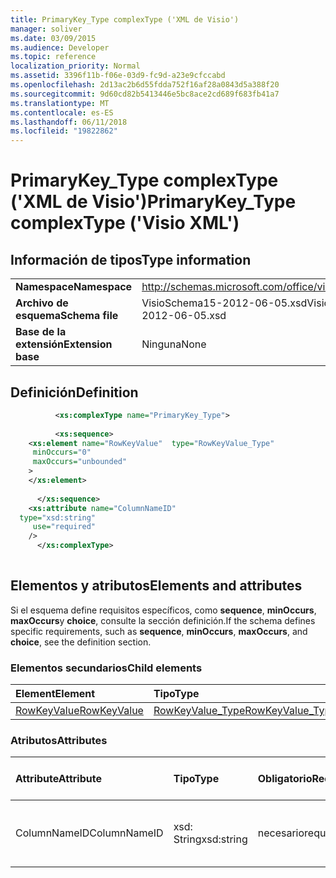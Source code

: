 ```yaml
---
title: PrimaryKey_Type complexType ('XML de Visio')
manager: soliver
ms.date: 03/09/2015
ms.audience: Developer
ms.topic: reference
localization_priority: Normal
ms.assetid: 3396f11b-f06e-03d9-fc9d-a23e9cfccabd
ms.openlocfilehash: 2d13ac2b6d55fdda752f16af28a0843d5a388f20
ms.sourcegitcommit: 9d60cd82b5413446e5bc8ace2cd689f683fb41a7
ms.translationtype: MT
ms.contentlocale: es-ES
ms.lasthandoff: 06/11/2018
ms.locfileid: "19822862"
---
```

# <a name="primarykeytype-complextype-visio-xml"></a><span data-ttu-id="929c2-102">PrimaryKey_Type complexType ('XML de Visio')</span><span class="sxs-lookup"><span data-stu-id="929c2-102">PrimaryKey_Type complexType ('Visio XML')</span></span>

## <a name="type-information"></a><span data-ttu-id="929c2-103">Información de tipos</span><span class="sxs-lookup"><span data-stu-id="929c2-103">Type information</span></span>

|||
|:-----|:-----|
|<span data-ttu-id="929c2-104">**Namespace**</span><span class="sxs-lookup"><span data-stu-id="929c2-104">**Namespace**</span></span> <br/> |http://schemas.microsoft.com/office/visio/2011/1/core  <br/> |
|<span data-ttu-id="929c2-105">**Archivo de esquema**</span><span class="sxs-lookup"><span data-stu-id="929c2-105">**Schema file**</span></span> <br/> |<span data-ttu-id="929c2-106">VisioSchema15-2012-06-05.xsd</span><span class="sxs-lookup"><span data-stu-id="929c2-106">VisioSchema15-2012-06-05.xsd</span></span>  <br/> |
|<span data-ttu-id="929c2-107">**Base de la extensión**</span><span class="sxs-lookup"><span data-stu-id="929c2-107">**Extension base**</span></span> <br/> |<span data-ttu-id="929c2-108">Ninguna</span><span class="sxs-lookup"><span data-stu-id="929c2-108">None</span></span>  <br/> |
   
## <a name="definition"></a><span data-ttu-id="929c2-109">Definición</span><span class="sxs-lookup"><span data-stu-id="929c2-109">Definition</span></span>

```XML
          <xs:complexType name="PrimaryKey_Type">
          
          <xs:sequence>
    <xs:element name="RowKeyValue"  type="RowKeyValue_Type"
     minOccurs="0"
     maxOccurs="unbounded"
    >
    </xs:element>
    
      </xs:sequence>
    <xs:attribute name="ColumnNameID"
  type="xsd:string"
     use="required"
    />
      </xs:complexType>
      
```

## <a name="elements-and-attributes"></a><span data-ttu-id="929c2-110">Elementos y atributos</span><span class="sxs-lookup"><span data-stu-id="929c2-110">Elements and attributes</span></span>

<span data-ttu-id="929c2-111">Si el esquema define requisitos específicos, como **sequence**, **minOccurs**, **maxOccurs**y **choice**, consulte la sección definición.</span><span class="sxs-lookup"><span data-stu-id="929c2-111">If the schema defines specific requirements, such as **sequence**, **minOccurs**, **maxOccurs**, and **choice**, see the definition section.</span></span> 
  
### <a name="child-elements"></a><span data-ttu-id="929c2-112">Elementos secundarios</span><span class="sxs-lookup"><span data-stu-id="929c2-112">Child elements</span></span>

|<span data-ttu-id="929c2-113">**Element**</span><span class="sxs-lookup"><span data-stu-id="929c2-113">**Element**</span></span>|<span data-ttu-id="929c2-114">**Tipo**</span><span class="sxs-lookup"><span data-stu-id="929c2-114">**Type**</span></span>|<span data-ttu-id="929c2-115">**Descripción**</span><span class="sxs-lookup"><span data-stu-id="929c2-115">**Description**</span></span>|
|:-----|:-----|:-----|
|[<span data-ttu-id="929c2-116">RowKeyValue</span><span class="sxs-lookup"><span data-stu-id="929c2-116">RowKeyValue</span></span>](rowkeyvalue-element-primarykey_type-complextypevisio-xml.md) <br/> |[<span data-ttu-id="929c2-117">RowKeyValue_Type</span><span class="sxs-lookup"><span data-stu-id="929c2-117">RowKeyValue_Type</span></span>](rowkeyvalue_type-complextypevisio-xml.md) <br/> ||
   
### <a name="attributes"></a><span data-ttu-id="929c2-118">Atributos</span><span class="sxs-lookup"><span data-stu-id="929c2-118">Attributes</span></span>

|<span data-ttu-id="929c2-119">**Attribute**</span><span class="sxs-lookup"><span data-stu-id="929c2-119">**Attribute**</span></span>|<span data-ttu-id="929c2-120">**Tipo**</span><span class="sxs-lookup"><span data-stu-id="929c2-120">**Type**</span></span>|<span data-ttu-id="929c2-121">**Obligatorio**</span><span class="sxs-lookup"><span data-stu-id="929c2-121">**Required**</span></span>|<span data-ttu-id="929c2-122">**Descripción**</span><span class="sxs-lookup"><span data-stu-id="929c2-122">**Description**</span></span>|<span data-ttu-id="929c2-123">**Valores posibles**</span><span class="sxs-lookup"><span data-stu-id="929c2-123">**Possible values**</span></span>|
|:-----|:-----|:-----|:-----|:-----|
|<span data-ttu-id="929c2-124">ColumnNameID</span><span class="sxs-lookup"><span data-stu-id="929c2-124">ColumnNameID</span></span>  <br/> |<span data-ttu-id="929c2-125">xsd: String</span><span class="sxs-lookup"><span data-stu-id="929c2-125">xsd:string</span></span>  <br/> |<span data-ttu-id="929c2-126">necesario</span><span class="sxs-lookup"><span data-stu-id="929c2-126">required</span></span>  <br/> ||<span data-ttu-id="929c2-127">Valores del tipo XSD: String.</span><span class="sxs-lookup"><span data-stu-id="929c2-127">Values of the xsd:string type.</span></span>  <br/> |
   

